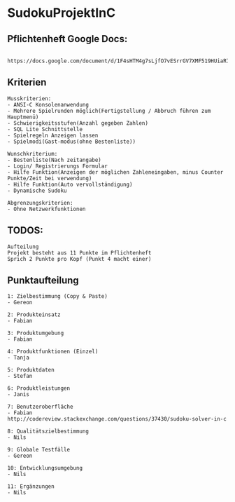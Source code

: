 # SudokuProjektInC

## Pflichtenheft Google Docs:
	 https://docs.google.com/document/d/1F4sHTM4g7sLjfO7vESrrGV7XMF519HUiaR7DWqdVMbM


## Kriterien
	
	Musskriterien: 
	- ANSI-C Konsolenanwendung
	- Mehrere Spielrunden möglich(Fertigstellung / Abbruch führen zum Hauptmenü)
	- Schwierigkeitsstufen(Anzahl gegeben Zahlen)
	- SQL Lite Schnittstelle
	- Spielregeln Anzeigen lassen
	- Spielmodi(Gast-modus(ohne Bestenliste))

	Wunschkriterium:
	- Bestenliste(Nach zeitangabe)
	- Login/ Registrierungs Formular
	- Hilfe Funktion(Anzeigen der möglichen Zahleneingaben, minus Counter Punkte/Zeit bei verwendung)
	- Hilfe Funktion(Auto vervollständigung)
	- Dynamische Sudoku

	Abgrenzungskriterien:
  	- Ohne Netzwerkfunktionen
	
## TODOS: 
	
	Aufteilung
	Projekt besteht aus 11 Punkte im Pflichtenheft
	Sprich 2 Punkte pro Kopf (Punkt 4 macht einer)
	
## Punktaufteilung
	1: Zielbestimmung (Copy & Paste)
	- Gereon

	2: Produkteinsatz
	- Fabian
	
	3: Produktumgebung
	- Fabian
	
	4: Produktfunktionen (Einzel)
	- Tanja 
	
	5: Produktdaten
	- Stefan
	
	6: Produktleistungen
	- Janis
	
	7: Benutzeroberfläche
	- Fabian
	http://codereview.stackexchange.com/questions/37430/sudoku-solver-in-c
	
	8: Qualitätszielbestimmung
	- Nils
	
	9: Globale Testfälle
	- Gereon 
		
	10: Entwicklungsumgebung
	- Nils
	
	11: Ergänzungen
	- Nils
